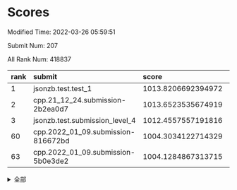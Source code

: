 # Scores

Modified Time: 2022-03-26 05:59:51

Submit Num: 207

All Rank Num: 418837

| rank |               submit               |       score        |       sigma        | pk_num |
| :--- | :--------------------------------- | :----------------- | :----------------- | :----- |
| 1    | jsonzb.test.test_1                 | 1013.8206692394972 | 0.8347185668764543 | 8095   |
| 2    | cpp.21_12_24.submission-2b2ea0d7   | 1013.6523535674919 | 0.8169119645429305 | 8100   |
| 3    | jsonzb.test.submission_level_4     | 1012.4557557191816 | 0.7954225796273209 | 8095   |
| 60   | cpp.2022_01_09.submission-816672bd | 1004.3034122714329 | 0.7259150805641432 | 8093   |
| 63   | cpp.2022_01_09.submission-5b0e3de2 | 1004.1284867313715 | 0.7083373340822049 | 8094   |


<details>
<summary>全部</summary>

| rank |                 submit                 |       score        |       sigma        | pk_num |
| :--- | :------------------------------------- | :----------------- | :----------------- | :----- |
| 1    | jsonzb.test.test_1                     | 1013.8206692394972 | 0.8347185668764543 | 8095   |
| 2    | cpp.21_12_24.submission-2b2ea0d7       | 1013.6523535674919 | 0.8169119645429305 | 8100   |
| 3    | jsonzb.test.submission_level_4         | 1012.4557557191816 | 0.7954225796273209 | 8095   |
| 4    | gobigger.level_3.submission_level_3_25 | 1012.3034520889356 | 0.7787364132448673 | 8100   |
| 5    | gobigger.level_3.submission_level_3_27 | 1011.4175409472955 | 0.7676650751312296 | 8097   |
| 6    | gobigger.level_3.submission_level_3_8  | 1011.3869755308804 | 0.7727385945851319 | 8095   |
| 7    | gobigger.level_3.submission_level_3_32 | 1011.157186479612  | 0.7778007701325912 | 8092   |
| 8    | gobigger.level_3.submission_level_3_11 | 1011.049787237436  | 0.7729561051652095 | 8100   |
| 9    | gobigger.level_3.submission_level_3_3  | 1011.0365425294942 | 0.7774680077632097 | 8096   |
| 10   | gobigger.level_3.submission_level_3_29 | 1011.0238201810133 | 0.7860924322439223 | 8094   |
| 11   | gobigger.level_3.submission_level_3_7  | 1010.853681101943  | 0.7727499205519394 | 8092   |
| 12   | gobigger.level_3.submission_level_3_45 | 1010.7327464282389 | 0.7618404328472278 | 8090   |
| 13   | gobigger.level_3.submission_level_3_22 | 1010.6387516649443 | 0.7748631819728299 | 8097   |
| 14   | gobigger.level_3.submission_level_3_15 | 1010.6234735042408 | 0.7666496858194762 | 8096   |
| 15   | gobigger.level_3.submission_level_3_1  | 1010.5237043612103 | 0.7714075581764529 | 8099   |
| 16   | gobigger.level_3.submission_level_3_14 | 1010.5071005528005 | 0.7748184815330522 | 8091   |
| 17   | gobigger.level_3.submission_level_3_40 | 1010.4104468901326 | 0.7368863180815545 | 8092   |
| 18   | gobigger.level_3.submission_level_3_26 | 1010.3733638415971 | 0.7757992025352993 | 8090   |
| 19   | gobigger.level_3.submission_level_3_19 | 1010.3576267862213 | 0.7639110522198495 | 8095   |
| 20   | gobigger.level_3.submission_level_3_30 | 1010.3570974114239 | 0.7975711507703868 | 8093   |
| 21   | gobigger.level_3.submission_level_3_44 | 1010.2572586640546 | 0.7526031831052836 | 8095   |
| 22   | gobigger.level_3.submission_level_3_42 | 1010.2099865727139 | 0.7859579101877188 | 8097   |
| 23   | gobigger.level_3.submission_level_3_12 | 1010.1896153247278 | 0.7651344206870307 | 8089   |
| 24   | gobigger.level_3.submission_level_3_38 | 1010.1466629582544 | 0.7582696862174457 | 8098   |
| 25   | gobigger.level_3.submission_level_3_13 | 1010.0765780193783 | 0.7829324450682028 | 8097   |
| 26   | gobigger.level_3.submission_level_3_24 | 1010.0619201712683 | 0.7585095695869525 | 8094   |
| 27   | gobigger.level_3.submission_level_3_18 | 1010.0537411311938 | 0.7729471334297816 | 8093   |
| 28   | gobigger.level_3.submission_level_3_9  | 1009.952878183484  | 0.7656972002522744 | 8090   |
| 29   | gobigger.level_3.submission_level_3_48 | 1009.86659588456   | 0.7610803339276232 | 8097   |
| 30   | gobigger.level_3.submission_level_3_31 | 1009.8231060377772 | 0.74490233352925   | 8092   |
| 31   | gobigger.level_3.submission_level_3_16 | 1009.8057808477652 | 0.7527202977819353 | 8086   |
| 32   | gobigger.level_3.submission_level_3_10 | 1009.7613815812435 | 0.7576933597070545 | 8090   |
| 33   | gobigger.level_3.submission_level_3_36 | 1009.7529879495403 | 0.737587449026128  | 8096   |
| 34   | gobigger.level_3.submission_level_3_47 | 1009.7271189034478 | 0.7558466119932082 | 8094   |
| 35   | gobigger.level_3.submission_level_3_37 | 1009.6232933585882 | 0.7527402222480056 | 8100   |
| 36   | gobigger.level_3.submission_level_3_2  | 1009.5722227781844 | 0.7550037028135332 | 8090   |
| 37   | gobigger.level_3.submission_level_3_4  | 1009.5582343701825 | 0.761580526187525  | 8096   |
| 38   | gobigger.level_3.submission_level_3_41 | 1009.536886712555  | 0.7341091570646038 | 8090   |
| 39   | gobigger.level_3.submission_level_3_20 | 1009.503389189641  | 0.7657650515967521 | 8085   |
| 40   | gobigger.level_3.submission_level_3_49 | 1009.4928473334884 | 0.7406389421283299 | 8093   |
| 41   | gobigger.level_3.submission_level_3_6  | 1009.4548402916835 | 0.759106837452681  | 8089   |
| 42   | gobigger.level_3.submission_level_3_23 | 1009.4460055933456 | 0.7483420097977801 | 8092   |
| 43   | gobigger.level_3.submission_level_3_33 | 1009.3778123793434 | 0.754522515361957  | 8096   |
| 44   | gobigger.level_3.submission_level_3_43 | 1009.3532753695447 | 0.7532356602221288 | 8091   |
| 45   | gobigger.level_3.submission_level_3_28 | 1009.2247190815941 | 0.7554444272068298 | 8094   |
| 46   | gobigger.level_3.submission_level_3_39 | 1009.1798458083656 | 0.7486411476222719 | 8096   |
| 47   | gobigger.level_3.submission_level_3_46 | 1009.0532681910895 | 0.7310589034726603 | 8092   |
| 48   | gobigger.level_3.submission_level_3_17 | 1009.0342412758985 | 0.7403027012870896 | 8096   |
| 49   | gobigger.level_3.submission_level_3_34 | 1008.9857592563268 | 0.7382853527448228 | 8094   |
| 50   | gobigger.level_3.submission_level_3_35 | 1008.9426298994821 | 0.7436625462590486 | 8095   |
| 51   | gobigger.level_3.submission_level_3_21 | 1008.9379239664364 | 0.7431917364821014 | 8093   |
| 52   | gobigger.level_3.submission_level_3_0  | 1008.8012658940751 | 0.730218426299474  | 8093   |
| 53   | gobigger.level_3.submission_level_3_5  | 1008.1699056907464 | 0.7430450569271181 | 8093   |
| 54   | gobigger.level_1.submission_level_1_26 | 1005.6020323164735 | 0.7343146594027561 | 8094   |
| 55   | gobigger.level_1.submission_level_1_16 | 1004.9526384694151 | 0.7389955156883936 | 8095   |
| 56   | gobigger.level_1.submission_level_1_15 | 1004.8561107894045 | 0.7327095456883226 | 8093   |
| 57   | gobigger.level_1.submission_level_1_34 | 1004.8536206906634 | 0.7128269669824421 | 8091   |
| 58   | gobigger.level_1.submission_level_1_13 | 1004.4225417460142 | 0.722487985796276  | 8097   |
| 59   | gobigger.level_1.submission_level_1_37 | 1004.3622850715478 | 0.7234801822901145 | 8096   |
| 60   | cpp.2022_01_09.submission-816672bd     | 1004.3034122714329 | 0.7259150805641432 | 8093   |
| 61   | gobigger.level_1.submission_level_1_18 | 1004.215057355213  | 0.7193399590144552 | 8093   |
| 62   | gobigger.level_1.submission_level_1_3  | 1004.1296556011474 | 0.7143060664353061 | 8097   |
| 63   | cpp.2022_01_09.submission-5b0e3de2     | 1004.1284867313715 | 0.7083373340822049 | 8094   |
| 64   | gobigger.level_1.submission_level_1_7  | 1004.1209442321399 | 0.7288575605488766 | 8095   |
| 65   | gobigger.level_1.submission_level_1_42 | 1003.923702478461  | 0.7169600394643298 | 8094   |
| 66   | gobigger.level_1.submission_level_1_33 | 1003.8800330124686 | 0.7196407235040475 | 8094   |
| 67   | gobigger.level_1.submission_level_1_20 | 1003.8546436743678 | 0.7280883484922217 | 8093   |
| 68   | gobigger.level_1.submission_level_1_4  | 1003.7805836948609 | 0.7080669066132064 | 8088   |
| 69   | gobigger.level_1.submission_level_1_14 | 1003.7650467237114 | 0.7127253249628526 | 8098   |
| 70   | gobigger.level_1.submission_level_1_36 | 1003.6828749571499 | 0.7197289395221034 | 8095   |
| 71   | gobigger.level_1.submission_level_1_17 | 1003.5648273494435 | 0.7189795875894143 | 8095   |
| 72   | gobigger.level_1.submission_level_1_1  | 1003.507544578109  | 0.7252495101329135 | 8088   |
| 73   | gobigger.level_1.submission_level_1_48 | 1003.4501732759659 | 0.7135344599494056 | 8093   |
| 74   | gobigger.level_1.submission_level_1_27 | 1003.4358341720277 | 0.7236006559840596 | 8094   |
| 75   | gobigger.level_1.submission_level_1_5  | 1003.4132810589001 | 0.723783685190749  | 8090   |
| 76   | gobigger.level_1.submission_level_1_25 | 1003.3437398259991 | 0.7090152426734415 | 8096   |
| 77   | gobigger.level_1.submission_level_1_22 | 1003.3354138830643 | 0.7259622341984601 | 8092   |
| 78   | gobigger.level_1.submission_level_1_30 | 1003.2416304597992 | 0.7281017086957714 | 8090   |
| 79   | gobigger.level_1.submission_level_1_29 | 1003.1994227726835 | 0.7180071384986942 | 8088   |
| 80   | gobigger.level_1.submission_level_1_49 | 1003.1892988968747 | 0.7241611430456947 | 8094   |
| 81   | gobigger.level_1.submission_level_1_2  | 1003.1596767874971 | 0.7197782197006004 | 8092   |
| 82   | gobigger.level_1.submission_level_1_45 | 1003.0993628046616 | 0.7100643642820063 | 8096   |
| 83   | gobigger.level_1.submission_level_1_46 | 1003.0984128153151 | 0.7109265525200775 | 8091   |
| 84   | gobigger.level_1.submission_level_1_23 | 1003.066328505844  | 0.7131171951069292 | 8093   |
| 85   | gobigger.level_1.submission_level_1_24 | 1003.030387135273  | 0.7092302785932337 | 8094   |
| 86   | gobigger.level_1.submission_level_1_44 | 1002.933084281429  | 0.7171588920192099 | 8086   |
| 87   | gobigger.level_1.submission_level_1_6  | 1002.9036216943534 | 0.7202023669672148 | 8097   |
| 88   | gobigger.level_1.submission_level_1_39 | 1002.8503534696782 | 0.7124452013077157 | 8098   |
| 89   | gobigger.level_1.submission_level_1_43 | 1002.8333313552819 | 0.7082075134068959 | 8095   |
| 90   | gobigger.level_1.submission_level_1_9  | 1002.7870743706032 | 0.7214550751251873 | 8092   |
| 91   | gobigger.level_1.submission_level_1_8  | 1002.7578118120568 | 0.7116130149680812 | 8096   |
| 92   | gobigger.level_1.submission_level_1_19 | 1002.7302761868763 | 0.7204095491511302 | 8094   |
| 93   | gobigger.level_1.submission_level_1_21 | 1002.7003844362903 | 0.7120175700856076 | 8098   |
| 94   | gobigger.level_1.submission_level_1_35 | 1002.6883270179231 | 0.7141102971039016 | 8093   |
| 95   | gobigger.level_1.submission_level_1_12 | 1002.6043460961121 | 0.7084367203807622 | 8095   |
| 96   | gobigger.level_1.submission_level_1_28 | 1002.5908075954039 | 0.7155102177769492 | 8087   |
| 97   | gobigger.level_1.submission_level_1_38 | 1002.4799396276969 | 0.7181843321613797 | 8096   |
| 98   | gobigger.level_1.submission_level_1_32 | 1002.4392022996709 | 0.716609466228311  | 8095   |
| 99   | gobigger.level_1.submission_level_1_31 | 1002.4366881560395 | 0.7167679341036611 | 8087   |
| 100  | gobigger.level_1.submission_level_1_47 | 1002.4216974983357 | 0.7073220908173994 | 8093   |
| 101  | gobigger.level_1.submission_level_1_41 | 1002.4164077493721 | 0.7130684737402666 | 8095   |
| 102  | gobigger.level_1.submission_level_1_11 | 1002.3436406107817 | 0.7217753616408834 | 8091   |
| 103  | gobigger.level_1.submission_level_1_40 | 1002.1701929716065 | 0.6990699914453558 | 8094   |
| 104  | gobigger.level_1.submission_level_1_0  | 1002.138790847922  | 0.7012697660877936 | 8093   |
| 105  | gobigger.level_1.submission_level_1_10 | 1001.7853216493723 | 0.700785197563452  | 8088   |
| 106  | gobigger.random.submission_random_27   | 998.1303697313901  | 0.7102089494897824 | 8100   |
| 107  | gobigger.random.submission_random_1    | 997.2381565707985  | 0.7010131984676156 | 8095   |
| 108  | gobigger.random.submission_random_17   | 996.9775240840645  | 0.6977690927285052 | 8092   |
| 109  | gobigger.random.submission_random_36   | 996.8864650224506  | 0.7089927023581749 | 8098   |
| 110  | gobigger.random.submission_random_28   | 996.7856557824706  | 0.711501284348728  | 8099   |
| 111  | gobigger.random.submission_random_26   | 996.723547402336   | 0.7210634926909214 | 8091   |
| 112  | gobigger.random.submission_random_11   | 996.6599857790037  | 0.7043463638388843 | 8098   |
| 113  | gobigger.random.submission_random_41   | 996.6294655724873  | 0.7140372731155258 | 8091   |
| 114  | gobigger.random.submission_random_25   | 996.5001028945209  | 0.7083120616403132 | 8091   |
| 115  | gobigger.random.submission_random_44   | 996.4579639063305  | 0.7021170323316175 | 8092   |
| 116  | gobigger.random.submission_random_24   | 996.4487455191335  | 0.6986464114557509 | 8093   |
| 117  | gobigger.random.submission_random_6    | 996.4106043374619  | 0.709895532107854  | 8089   |
| 118  | gobigger.random.submission_random_9    | 996.3746454666541  | 0.704479828068081  | 8089   |
| 119  | gobigger.random.submission_random_0    | 996.2937957848276  | 0.7043672707824937 | 8097   |
| 120  | gobigger.random.submission_random_42   | 996.2567701328966  | 0.711858598534963  | 8090   |
| 121  | gobigger.random.submission_random_18   | 996.2541957949237  | 0.7166111786530227 | 8090   |
| 122  | gobigger.random.submission_random_31   | 996.2256731741547  | 0.7138912580081568 | 8091   |
| 123  | gobigger.random.submission_random_8    | 996.2091495066638  | 0.7193649241005566 | 8090   |
| 124  | gobigger.random.submission_random_13   | 996.1610453049469  | 0.7089084032769185 | 8095   |
| 125  | gobigger.random.submission_random_47   | 996.1448651416453  | 0.726537349286994  | 8094   |
| 126  | gobigger.random.submission_random_38   | 996.1231470648938  | 0.7206166575847716 | 8097   |
| 127  | gobigger.random.submission_random_33   | 996.1051773951644  | 0.707703124484612  | 8098   |
| 128  | gobigger.random.submission_random_32   | 996.0554027804164  | 0.7102291237373736 | 8095   |
| 129  | gobigger.random.submission_random_10   | 996.0431138285102  | 0.7162578752495672 | 8088   |
| 130  | gobigger.random.submission_random_16   | 996.0412725916827  | 0.6952288372155816 | 8093   |
| 131  | gobigger.random.submission_random_29   | 996.0254825102921  | 0.7095158896525147 | 8090   |
| 132  | gobigger.random.submission_random_2    | 996.0012196366304  | 0.702954672194108  | 8088   |
| 133  | gobigger.random.submission_random_22   | 995.996257646339   | 0.7035832274566638 | 8089   |
| 134  | gobigger.random.submission_random_30   | 995.9114571366568  | 0.7153649667816284 | 8090   |
| 135  | gobigger.random.submission_random_15   | 995.7796058363144  | 0.7171949528046492 | 8094   |
| 136  | gobigger.random.submission_random_48   | 995.7451715876957  | 0.7287745733371855 | 8093   |
| 137  | gobigger.random.submission_random_46   | 995.7198891127291  | 0.706895685339208  | 8097   |
| 138  | gobigger.random.submission_random_21   | 995.7132574590969  | 0.7145383514312773 | 8096   |
| 139  | gobigger.random.submission_random_4    | 995.6791585314688  | 0.697992017676475  | 8094   |
| 140  | gobigger.random.submission_random_5    | 995.5512944233561  | 0.7079684528356283 | 8094   |
| 141  | gobigger.random.submission_random_49   | 995.4931833416932  | 0.7166464209637375 | 8096   |
| 142  | gobigger.random.submission_random_7    | 995.461047331484   | 0.7152375056181508 | 8094   |
| 143  | gobigger.random.submission_random_14   | 995.4597894380277  | 0.7202068878132262 | 8095   |
| 144  | gobigger.random.submission_random_37   | 995.4413033694681  | 0.709736410612734  | 8095   |
| 145  | gobigger.random.submission_random_23   | 995.4360921005208  | 0.7114810177272087 | 8097   |
| 146  | gobigger.random.submission_random_3    | 995.3980549709198  | 0.6975320612427708 | 8090   |
| 147  | gobigger.random.submission_random_43   | 995.3090372188266  | 0.714970622334259  | 8088   |
| 148  | gobigger.random.submission_random_12   | 995.2323122243392  | 0.7296534251679346 | 8095   |
| 149  | gobigger.random.submission_random_20   | 995.1016233580666  | 0.7088888268080908 | 8094   |
| 150  | gobigger.random.submission_random_35   | 994.8227813670114  | 0.7200427062041009 | 8088   |
| 151  | gobigger.random.submission_random_19   | 994.5984588971929  | 0.7145226224138868 | 8099   |
| 152  | gobigger.random.submission_random_40   | 994.4118205950243  | 0.7244678431700793 | 8094   |
| 153  | gobigger.random.submission_random_39   | 994.2314113374886  | 0.7285096571298181 | 8091   |
| 154  | gobigger.random.submission_random_34   | 993.995727622222   | 0.723411950069065  | 8092   |
| 155  | gobigger.random.submission_random_45   | 993.9768846411374  | 0.7203819491431193 | 8094   |
| 156  | gobigger.level_2.submission_level_2_37 | 993.8227293863999  | 0.738977986595225  | 8090   |
| 157  | gobigger.level_2.submission_level_2_18 | 993.6734248177564  | 0.7382748223773187 | 8091   |
| 158  | gobigger.level_2.submission_level_2_38 | 993.6106189098975  | 0.7303596662170857 | 8094   |
| 159  | gobigger.level_2.submission_level_2_20 | 993.5417802293904  | 0.7412727636386411 | 8092   |
| 160  | gobigger.level_2.submission_level_2_21 | 993.5226365651255  | 0.7280139572504694 | 8090   |
| 161  | gobigger.level_2.submission_level_2_2  | 993.5049029417421  | 0.7320228459043977 | 8091   |
| 162  | gobigger.level_2.submission_level_2_43 | 993.3083209636033  | 0.7290633275847396 | 8091   |
| 163  | gobigger.level_2.submission_level_2_22 | 993.212790572088   | 0.740820317894083  | 8096   |
| 164  | gobigger.level_2.submission_level_2_23 | 993.1952111850043  | 0.740589019552079  | 8100   |
| 165  | gobigger.level_2.submission_level_2_6  | 993.1856254438779  | 0.7381962942975355 | 8091   |
| 166  | gobigger.level_2.submission_level_2_17 | 993.0322445589994  | 0.740782800327287  | 8096   |
| 167  | gobigger.level_2.submission_level_2_15 | 992.9636760211981  | 0.7375329845516649 | 8092   |
| 168  | gobigger.level_2.submission_level_2_12 | 992.9441376032975  | 0.7752428773433981 | 8091   |
| 169  | gobigger.level_2.submission_level_2_36 | 992.9336848341914  | 0.739010835753571  | 8092   |
| 170  | gobigger.level_2.submission_level_2_10 | 992.8590315924226  | 0.7543875629748883 | 8092   |
| 171  | gobigger.level_2.submission_level_2_4  | 992.7959916696502  | 0.7556772801557792 | 8088   |
| 172  | gobigger.level_2.submission_level_2_9  | 992.6787068664227  | 0.7448856767750415 | 8095   |
| 173  | gobigger.level_2.submission_level_2_40 | 992.6011783949635  | 0.7324423044786122 | 8096   |
| 174  | gobigger.level_2.submission_level_2_42 | 992.5783059528599  | 0.7493108551974312 | 8090   |
| 175  | gobigger.level_2.submission_level_2_19 | 992.5501547183209  | 0.751197966700027  | 8096   |
| 176  | gobigger.level_2.submission_level_2_45 | 992.5485947821204  | 0.7349101400201297 | 8092   |
| 177  | gobigger.level_2.submission_level_2_46 | 992.4340753294676  | 0.7290731243411166 | 8086   |
| 178  | gobigger.level_2.submission_level_2_11 | 992.4148845695199  | 0.7404538533003958 | 8098   |
| 179  | gobigger.level_2.submission_level_2_44 | 992.4148750689423  | 0.7552799881536526 | 8095   |
| 180  | gobigger.level_2.submission_level_2_13 | 992.3648311905074  | 0.7617681486278184 | 8098   |
| 181  | gobigger.level_2.submission_level_2_47 | 992.3192678489     | 0.7354089058975148 | 8100   |
| 182  | gobigger.level_2.submission_level_2_0  | 992.2764120657762  | 0.7497434058104727 | 8093   |
| 183  | gobigger.level_2.submission_level_2_25 | 992.2047388298333  | 0.7517333836345934 | 8094   |
| 184  | gobigger.level_2.submission_level_2_27 | 992.1837936349216  | 0.7376354679132496 | 8096   |
| 185  | gobigger.level_2.submission_level_2_29 | 992.0651345403976  | 0.7598540168806542 | 8102   |
| 186  | gobigger.level_2.submission_level_2_31 | 991.9417269956849  | 0.7710493387100178 | 8095   |
| 187  | gobigger.level_2.submission_level_2_49 | 991.8619787873271  | 0.7528939690014548 | 8092   |
| 188  | gobigger.level_2.submission_level_2_14 | 991.8477919614305  | 0.7472167081446404 | 8098   |
| 189  | gobigger.level_2.submission_level_2_1  | 991.810044107721   | 0.739439699883141  | 8096   |
| 190  | gobigger.level_2.submission_level_2_28 | 991.7652922317286  | 0.745864911009059  | 8100   |
| 191  | gobigger.level_2.submission_level_2_32 | 991.7575607832667  | 0.7473124051624204 | 8097   |
| 192  | gobigger.level_2.submission_level_2_33 | 991.6858249621403  | 0.7466749456892016 | 8096   |
| 193  | gobigger.level_2.submission_level_2_7  | 991.5980161906978  | 0.7456931397813873 | 8092   |
| 194  | gobigger.level_2.submission_level_2_26 | 991.5691949777666  | 0.7633816228295339 | 8096   |
| 195  | gobigger.level_2.submission_level_2_8  | 991.5644047830558  | 0.7437133312375622 | 8095   |
| 196  | gobigger.level_2.submission_level_2_39 | 991.4746741850694  | 0.7431861080632004 | 8093   |
| 197  | gobigger.level_2.submission_level_2_5  | 991.4342282648388  | 0.7526953886147293 | 8089   |
| 198  | gobigger.level_2.submission_level_2_3  | 991.4252424203788  | 0.7422428309218179 | 8092   |
| 199  | gobigger.level_2.submission_level_2_24 | 991.4058477806676  | 0.7438378844014436 | 8096   |
| 200  | gobigger.level_2.submission_level_2_41 | 991.2323224503423  | 0.7387234932895391 | 8087   |
| 201  | gobigger.level_2.submission_level_2_16 | 991.2182117775121  | 0.7407995377511176 | 8097   |
| 202  | gobigger.level_2.submission_level_2_34 | 990.6836050656432  | 0.7672860304180789 | 8090   |
| 203  | gobigger.level_2.submission_level_2_30 | 990.6748880755076  | 0.7493338087363146 | 8093   |
| 204  | gobigger.level_2.submission_level_2_48 | 990.5382443063016  | 0.7632749783080658 | 8089   |
| 205  | gobigger.level_2.submission_level_2_35 | 990.3526532107137  | 0.7620788188843828 | 8096   |
| 206  | gobigger.none.submission_none_0        | 977.9151051524859  | 1.2570814347322683 | 8091   |
| 207  | gobigger.none.submission_none_1        | 974.9771870004832  | 1.5262965562630215 | 8086   |

</details>